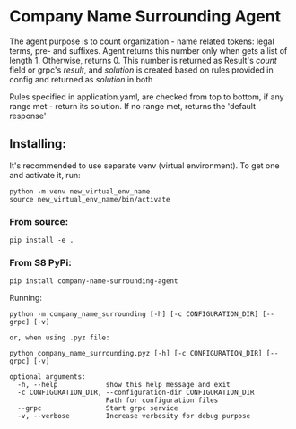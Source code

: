 # Company Name Surrounding Agent

The agent purpose is to count organization - name related tokens: legal terms, pre- and suffixes.
Agent returns this number only when gets a list of length 1. Otherwise, returns 0. 
This number is returned as Result's *count* field or grpc's *result*, 
and *solution* is created based on rules provided in config and returned as *solution* in both

Rules specified in application.yaml, are checked from top to bottom, if any range met - return its solution.
If no range met, returns the 'default response' 

## Installing:
It's recommended to use separate venv (virtual environment). To get one and activate it, run:
```
python -m venv new_virtual_env_name 
source new_virtual_env_name/bin/activate
```
### From source:

```pip install -e .```

### From S8 PyPi:
```pip install company-name-surrounding-agent```

Running:
```
python -m company_name_surrounding [-h] [-c CONFIGURATION_DIR] [--grpc] [-v]

or, when using .pyz file:

python company_name_surrounding.pyz [-h] [-c CONFIGURATION_DIR] [--grpc] [-v]

optional arguments:
  -h, --help            show this help message and exit
  -c CONFIGURATION_DIR, --configuration-dir CONFIGURATION_DIR
                        Path for configuration files
  --grpc                Start grpc service
  -v, --verbose         Increase verbosity for debug purpose
```

